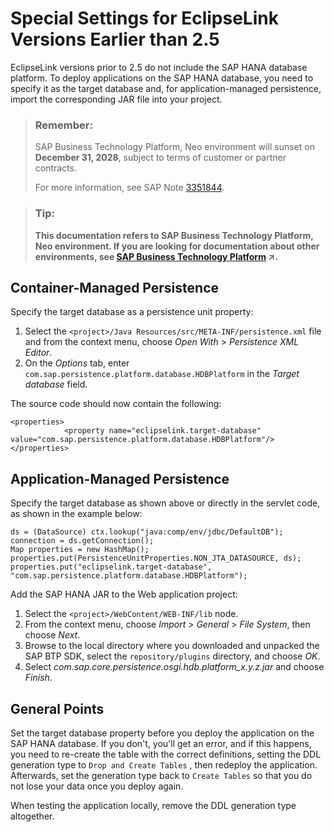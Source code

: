 <!-- loiof90799fe7ef04753bb6442c8e2fa26d8 -->

# Special Settings for EclipseLink Versions Earlier than 2.5

EclipseLink versions prior to 2.5 do not include the SAP HANA database platform. To deploy applications on the SAP HANA database, you need to specify it as the target database and, for application-managed persistence, import the corresponding JAR file into your project.

> ### Remember:  
> SAP Business Technology Platform, Neo environment will sunset on **December 31, 2028**, subject to terms of customer or partner contracts.
> 
> For more information, see SAP Note [3351844](https://me.sap.com/notes/3351844).

> ### Tip:  
> **This documentation refers to SAP Business Technology Platform, Neo environment. If you are looking for documentation about other environments, see [SAP Business Technology Platform](https://help.sap.com/viewer/65de2977205c403bbc107264b8eccf4b/Cloud/en-US/6a2c1ab5a31b4ed9a2ce17a5329e1dd8.html "SAP Business Technology Platform (SAP BTP) is an integrated offering comprised of four technology portfolios: database and data management, application development and integration, analytics, and intelligent technologies. The platform offers users the ability to turn data into business value, compose end-to-end business processes, and build and extend SAP applications quickly.") :arrow_upper_right:.**



## Container-Managed Persistence

Specify the target database as a persistence unit property:

1.  Select the `<project>/Java Resources/src/META-INF/persistence.xml` file and from the context menu, choose *Open With* \> *Persistence XML Editor*.
2.  On the *Options* tab, enter `com.sap.persistence.platform.database.HDBPlatform` in the *Target database* field.

The source code should now contain the following:

```
<properties>
            <property name="eclipselink.target-database" value="com.sap.persistence.platform.database.HDBPlatform"/>
</properties>
```



## Application-Managed Persistence

Specify the target database as shown above or directly in the servlet code, as shown in the example below:

```
ds = (DataSource) ctx.lookup("java:comp/env/jdbc/DefaultDB");
connection = ds.getConnection();
Map properties = new HashMap();
properties.put(PersistenceUnitProperties.NON_JTA_DATASOURCE, ds);
properties.put("eclipselink.target-database", "com.sap.persistence.platform.database.HDBPlatform");
```

Add the SAP HANA JAR to the Web application project:

1.  Select the `<project>/WebContent/WEB-INF/lib` node.
2.  From the context menu, choose *Import* \> *General* \> *File System*, then choose *Next*.
3.  Browse to the local directory where you downloaded and unpacked the SAP BTP SDK, select the `repository/plugins` directory, and choose *OK*.
4.  Select *com.sap.core.persistence.osgi.hdb.platform\_x.y.z.jar* and choose *Finish*.



## General Points

Set the target database property before you deploy the application on the SAP HANA database. If you don't, you'll get an error, and if this happens, you need to re-create the table with the correct definitions, setting the DDL generation type to `Drop and Create Tables` , then redeploy the application. Afterwards, set the generation type back to `Create Tables` so that you do not lose your data once you deploy again.

When testing the application locally, remove the DDL generation type altogether.


